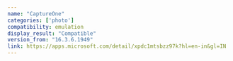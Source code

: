 ```yaml
---
name: "CaptureOne"
categories: ['photo']
compatibility: emulation
display_result: "Compatible"
version_from: "16.3.6.1949"
link: https://apps.microsoft.com/detail/xpdc1mtsbzz97k?hl=en-in&gl=IN
---
```


